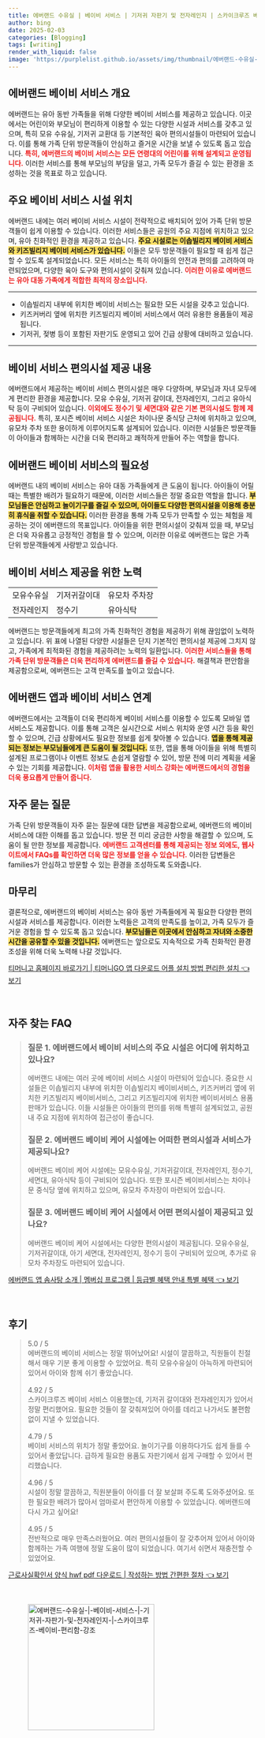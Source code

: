 ```yaml
---
title: 에버랜드 수유실 | 베이비 서비스 | 기저귀 자판기 및 전자레인지 | 스카이크루즈 베이비 편리함 강조
author: bing
date: 2025-02-03
categories: [Blogging]
tags: [writing]
render_with_liquid: false
image: 'https://purplelist.github.io/assets/img/thumbnail/에버랜드-수유실-|-베이비-서비스-|-기저귀-자판기-및-전자레인지-|-스카이크루즈-베이비-편리함-강조.webp'
---
```



<h2 id='에버랜드 베이비 서비스 개요'>에버랜드 베이비 서비스 개요</h2>

<p>에버랜드는 유아 동반 가족들을 위해 다양한 베이비 서비스를 제공하고 있습니다. 이곳에서는 어린이와 부모님이 편리하게 이용할 수 있는 다양한 시설과 서비스를 갖추고 있으며, 특히 모유 수유실, 기저귀 교환대 등 기본적인 육아 편의시설들이 마련되어 있습니다. 이를 통해 가족 단위 방문객들이 안심하고 즐거운 시간을 보낼 수 있도록 돕고 있습니다. <b><span style="color: #ee2323;">특히, 에버랜드의 베이비 서비스는 모든 연령대의 어린이를 위해 설계되고 운영됩니다.</span></b> 이러한 서비스를 통해 부모님의 부담을 덜고, 가족 모두가 즐길 수 있는 환경을 조성하는 것을 목표로 하고 있습니다.</p>

<h2 id='주요 베이비 서비스 시설 위치'>주요 베이비 서비스 시설 위치</h2>

<p>에버랜드 내에는 여러 베이비 서비스 시설이 전략적으로 배치되어 있어 가족 단위 방문객들이 쉽게 이용할 수 있습니다. 이러한 서비스들은 공원의 주요 지점에 위치하고 있으며, 유아 친화적인 환경을 제공하고 있습니다. <b><span style="background-color: #ffe066;">주요 시설로는 이솝빌리지 베이비 서비스와 키즈빌리지 베이비 서비스가 있습니다.</span></b> 이들은 모두 방문객들이 필요할 때 쉽게 접근할 수 있도록 설계되었습니다. 모든 서비스는 특히 아이들의 안전과 편의를 고려하여 마련되었으며, 다양한 육아 도구와 편의시설이 갖춰져 있습니다. <b><span style="color: #ee2323;">이러한 이유로 에버랜드는 유아 대동 가족에게 적합한 최적의 장소입니다.</span></b></p>

<hr />

<ul>
    <li>이솝빌리지 내부에 위치한 베이비 서비스는 필요한 모든 시설을 갖추고 있습니다.</li>
    <li>키즈커버리 옆에 위치한 키즈빌리지 베이비 서비스에서 여러 유용한 용품들이 제공됩니다.</li>
    <li>기저귀, 젖병 등이 포함된 자판기도 운영되고 있어 긴급 상황에 대비하고 있습니다.</li>
</ul>

<hr />

<h2 id='베이비 서비스 편의시설 제공 내용'>베이비 서비스 편의시설 제공 내용</h2>

<p>에버랜드에서 제공하는 베이비 서비스 편의시설은 매우 다양하며, 부모님과 자녀 모두에게 편리한 환경을 제공합니다. 모유 수유실, 기저귀 갈이대, 전자레인지, 그리고 유아식탁 등이 구비되어 있습니다. <b><span style="color: #ee2323;">이외에도 정수기 및 세면대와 같은 기본 편의시설도 함께 제공됩니다.</span></b> 특히, 포시즌 베이비 서비스 시설은 차이나문 중식당 근처에 위치하고 있으며, 유모차 주차 또한 용이하게 이루어지도록 설계되어 있습니다. 이러한 시설들은 방문객들이 아이들과 함께하는 시간을 더욱 편리하고 쾌적하게 만들어 주는 역할을 합니다.</p>

<h2 id='에버랜드 베이비 서비스의 필요성'>에버랜드 베이비 서비스의 필요성</h2>

<p>에버랜드 내의 베이비 서비스는 유아 대동 가족들에게 큰 도움이 됩니다. 아이들이 어릴 때는 특별한 배려가 필요하기 때문에, 이러한 서비스들은 정말 중요한 역할을 합니다. <b><span style="background-color: #ffe066;">부모님들은 안심하고 놀이기구를 즐길 수 있으며, 아이들도 다양한 편의시설을 이용해 충분히 휴식을 취할 수 있습니다.</span></b> 이러한 환경을 통해 가족 모두가 만족할 수 있는 체험을 제공하는 것이 에버랜드의 목표입니다. 아이들을 위한 편의시설이 갖춰져 있을 때, 부모님은 더욱 자유롭고 긍정적인 경험을 할 수 있으며, 이러한 이유로 에버랜드는 많은 가족 단위 방문객들에게 사랑받고 있습니다.</p>

<h2 id='베이비 서비스 제공을 위한 노력'>베이비 서비스 제공을 위한 노력</h2>

<table>
    <tr>
        <td>모유수유실</td>
        <td>기저귀갈이대</td>
        <td>유모차 주차장</td>
    </tr>
    <tr>
        <td>전자레인지</td>
        <td>정수기</td>
        <td>유아식탁</td>
    </tr>
</table>

<p>에버랜드는 방문객들에게 최고의 가족 친화적인 경험을 제공하기 위해 끊임없이 노력하고 있습니다. 위 표에 나열된 다양한 시설들은 단지 기본적인 편의시설 제공에 그치지 않고, 가족에게 최적화된 경험을 제공하려는 노력의 일환입니다. <b><span style="color: #ee2323;">이러한 서비스들을 통해 가족 단위 방문객들은 더욱 편리하게 에버랜드를 즐길 수 있습니다.</span></b> 해결책과 편안함을 제공함으로써, 에버랜드는 고객 만족도를 높이고 있습니다.</p>

<h2 id='에버랜드 앱과 베이비 서비스 연계'>에버랜드 앱과 베이비 서비스 연계</h2>

<p>에버랜드에서는 고객들이 더욱 편리하게 베이비 서비스를 이용할 수 있도록 모바일 앱 서비스도 제공합니다. 이를 통해 고객은 실시간으로 서비스 위치와 운영 시간 등을 확인할 수 있으며, 긴급 상황에서도 필요한 정보를 쉽게 찾아볼 수 있습니다. <b><span style="background-color: #ffe066;">앱을 통해 제공되는 정보는 부모님들에게 큰 도움이 될 것입니다.</span></b> 또한, 앱을 통해 아이들을 위해 특별히 설계된 프로그램이나 이벤트 정보도 손쉽게 열람할 수 있어, 방문 전에 미리 계획을 세울 수 있는 기회를 제공합니다. <b><span style="color: #ee2323;">이처럼 앱을 활용한 서비스 강화는 에버랜드에서의 경험을 더욱 풍요롭게 만들어 줍니다.</span></b></p>

<h2 id='자주 묻는 질문'>자주 묻는 질문</h2>

<p>가족 단위 방문객들이 자주 묻는 질문에 대한 답변을 제공함으로써, 에버랜드의 베이비 서비스에 대한 이해를 돕고 있습니다. 방문 전 미리 궁금한 사항을 해결할 수 있으며, 도움이 될 만한 정보를 제공합니다. <b><span style="color: #ee2323;">에버랜드 고객센터를 통해 제공되는 정보 외에도, 웹사이트에서 FAQs를 확인하면 더욱 많은 정보를 얻을 수 있습니다.</span></b> 이러한 답변들은 families가 안심하고 방문할 수 있는 환경을 조성하도록 도와줍니다.</p>

<h2 id='마무리'>마무리</h2>

<p>결론적으로, 에버랜드의 베이비 서비스는 유아 동반 가족들에게 꼭 필요한 다양한 편의시설과 서비스를 제공합니다. 이러한 노력들은 고객의 만족도를 높이고, 가족 모두가 즐거운 경험을 할 수 있도록 돕고 있습니다. <b><span style="background-color: #ffe066;">부모님들은 이곳에서 안심하고 자녀와 소중한 시간을 공유할 수 있을 것입니다.</span></b> 에버랜드는 앞으로도 지속적으로 가족 친화적인 환경 조성을 위해 더욱 노력해 나갈 것입니다.</p>


<p><a class="click-button" title="티머니고 홈페이지 바로가기 | 티머니GO 앱 다운로드 어플 설치 방법 편리한 설치" href="https://purplelist.github.io/posts/%ED%8B%B0%EB%A8%B8%EB%8B%88%EA%B3%A0-%ED%99%88%ED%8E%98%EC%9D%B4%EC%A7%80-%EB%B0%94%EB%A1%9C%EA%B0%80%EA%B8%B0-%ED%8B%B0%EB%A8%B8%EB%8B%88GO-%EC%95%B1-%EB%8B%A4%EC%9A%B4%EB%A1%9C%EB%93%9C-%EC%96%B4%ED%94%8C-%EC%84%A4%EC%B9%98-%EB%B0%A9%EB%B2%95-%ED%8E%B8%EB%A6%AC%ED%95%9C-%EC%84%A4%EC%B9%98/" rel="dofollow">티머니고 홈페이지 바로가기 | 티머니GO 앱 다운로드 어플 설치 방법 편리한 설치 👈 보기</a></p><br>
<h2 id='자주_찾는_FAQ'>자주 찾는 FAQ</h2>
<div itemscope="" itemtype="https://schema.org/FAQPage"> 
<blockquote> 
<div itemscope="" itemprop="mainEntity" itemtype="https://schema.org/Question"> 
<h3 itemprop="name">질문 1. 에버랜드에서 베이비 서비스의 주요 시설은 어디에 위치하고 있나요?</h3> 
<div itemscope="" itemprop="acceptedAnswer" itemtype="https://schema.org/Answer"> 
<span itemprop="text"> 
<p>에버랜드 내에는 여러 곳에 베이비 서비스 시설이 마련되어 있습니다. 중요한 시설들은 이솝빌리지 내부에 위치한 이솝빌리지 베이비서비스, 키즈커버리 옆에 위치한 키즈빌리지 베이비서비스, 그리고 키즈빌리지에 위치한 베이비서비스 용품 판매가 있습니다. 이들 시설들은 아이들의 편의를 위해 특별히 설계되었고, 공원 내 주요 지점에 위치하여 접근성이 좋습니다.</p> 
</span> 
</div> 
</div> 

<div itemscope="" itemprop="mainEntity" itemtype="https://schema.org/Question"> 
<h3 itemprop="name">질문 2. 에버랜드 베이비 케어 시설에는 어떠한 편의시설과 서비스가 제공되나요?</h3> 
<div itemscope="" itemprop="acceptedAnswer" itemtype="https://schema.org/Answer"> 
<span itemprop="text"> 
<p>에버랜드 베이비 케어 시설에는 모유수유실, 기저귀갈이대, 전자레인지, 정수기, 세면대, 유아식탁 등이 구비되어 있습니다. 또한 포시즌 베이비서비스는 차이나문 중식당 옆에 위치하고 있으며, 유모차 주차장이 마련되어 있습니다.</p> 
</span> 
</div> 
</div> 

<div itemscope="" itemprop="mainEntity" itemtype="https://schema.org/Question"> 
<h3 itemprop="name">질문 3. 에버랜드 베이비 케어 시설에서 어떤 편의시설이 제공되고 있나요?</h3> 
<div itemscope="" itemprop="acceptedAnswer" itemtype="https://schema.org/Answer"> 
<span itemprop="text"> 
<p>에버랜드 베이비 케어 시설에서는 다양한 편의시설이 제공됩니다. 모유수유실, 기저귀갈이대, 아기 세면대, 전자레인지, 정수기 등이 구비되어 있으며, 추가로 유모차 주차장도 마련되어 있습니다.</p> 
</span> 
</div> 
</div> 
</blockquote> 
</div>
<p><a class="click-button" title="에버랜드 앱 솜사탕 소개 | 멤버십 프로그램 | 등급별 혜택 안내 특별 혜택" href="https://purplelist.github.io/posts/%EC%97%90%EB%B2%84%EB%9E%9C%EB%93%9C-%EC%95%B1-%EC%86%9C%EC%82%AC%ED%83%95-%EC%86%8C%EA%B0%9C-%EB%A9%A4%EB%B2%84%EC%8B%AD-%ED%94%84%EB%A1%9C%EA%B7%B8%EB%9E%A8-%EB%93%B1%EA%B8%89%EB%B3%84-%ED%98%9C%ED%83%9D-%EC%95%88%EB%82%B4-%ED%8A%B9%EB%B3%84-%ED%98%9C%ED%83%9D/" rel="dofollow">에버랜드 앱 솜사탕 소개 | 멤버십 프로그램 | 등급별 혜택 안내 특별 혜택 👈 보기</a></p><br>
<h2 id='후기'>후기</h2>
<div itemscope itemtype="https://schema.org/Product">
  <blockquote>
  <div itemprop="review" itemscope itemtype="https://schema.org/Review">
      <div itemprop="reviewRating" itemscope itemtype="https://schema.org/Rating"> <span itemprop="ratingValue">5.0</span> / <span itemprop="bestRating">5</span> </div>
      <span itemprop="reviewBody">에버랜드의 베이비 서비스는 정말 뛰어났어요! 시설이 깔끔하고, 직원들이 친절해서 매우 기분 좋게 이용할 수 있었어요. 특히 모유수유실이 아늑하게 마련되어 있어서 아이와 함께 쉬기 좋았습니다.</span>
  </div>
  <br>
  <div itemprop="review" itemscope itemtype="https://schema.org/Review">
      <div itemprop="reviewRating" itemscope itemtype="https://schema.org/Rating"> <span itemprop="ratingValue">4.92</span> / <span itemprop="bestRating">5</span> </div>
      <span itemprop="reviewBody">스카이크루즈 베이비 서비스 이용했는데, 기저귀 갈이대와 전자레인지가 있어서 정말 편리했어요. 필요한 것들이 잘 갖춰져있어 아이를 데리고 나가서도 불편함 없이 지낼 수 있었습니다.</span>
  </div>
  <br>
  <div itemprop="review" itemscope itemtype="https://schema.org/Review">
      <div itemprop="reviewRating" itemscope itemtype="https://schema.org/Rating"> <span itemprop="ratingValue">4.79</span> / <span itemprop="bestRating">5</span> </div>
      <span itemprop="reviewBody">베이비 서비스의 위치가 정말 좋았어요. 놀이기구를 이용하다가도 쉽게 들를 수 있어서 좋았답니다. 급하게 필요한 용품도 자판기에서 쉽게 구매할 수 있어서 편리했습니다.</span>
  </div>
  <br>
  <div itemprop="review" itemscope itemtype="https://schema.org/Review">
      <div itemprop="reviewRating" itemscope itemtype="https://schema.org/Rating"> <span itemprop="ratingValue">4.96</span> / <span itemprop="bestRating">5</span> </div>
      <span itemprop="reviewBody">시설이 정말 깔끔하고, 직원분들이 아이를 더 잘 보살펴 주도록 도와주셨어요. 또한 필요한 배려가 많아서 엄마로서 편안하게 이용할 수 있었습니다. 에버랜드에 다시 가고 싶어요!</span>
  </div>
  <br>
  <div itemprop="review" itemscope itemtype="https://schema.org/Review">
      <div itemprop="reviewRating" itemscope itemtype="https://schema.org/Rating"> <span itemprop="ratingValue">4.95</span> / <span itemprop="bestRating">5</span> </div>
      <span itemprop="reviewBody">전반적으로 매우 만족스러웠어요. 여러 편의시설들이 잘 갖추어져 있어서 아이와 함께하는 가족 여행에 정말 도움이 많이 되었습니다. 여기서 쉬면서 재충전할 수 있었어요.</span>
  </div>
  </blockquote>
</div>
<p><a class="click-button" title="근로사실확인서 양식 hwf pdf 다운로드 | 작성하는 방법 간편한 절차" href="https://purplelist.github.io/posts/%EA%B7%BC%EB%A1%9C%EC%82%AC%EC%8B%A4%ED%99%95%EC%9D%B8%EC%84%9C-%EC%96%91%EC%8B%9D-hwf-pdf-%EB%8B%A4%EC%9A%B4%EB%A1%9C%EB%93%9C-%EC%9E%91%EC%84%B1%ED%95%98%EB%8A%94-%EB%B0%A9%EB%B2%95-%EA%B0%84%ED%8E%B8%ED%95%9C-%EC%A0%88%EC%B0%A8/" rel="dofollow">근로사실확인서 양식 hwf pdf 다운로드 | 작성하는 방법 간편한 절차 👈 보기</a></p><br>
<figure class="image"><img src="https://purplelist.github.io/assets/img/thumbnail/에버랜드-수유실-|-베이비-서비스-|-기저귀-자판기-및-전자레인지-|-스카이크루즈-베이비-편리함-강조.webp" alt="에버랜드-수유실-|-베이비-서비스-|-기저귀-자판기-및-전자레인지-|-스카이크루즈-베이비-편리함-강조" width="256" height="256"></figure>
